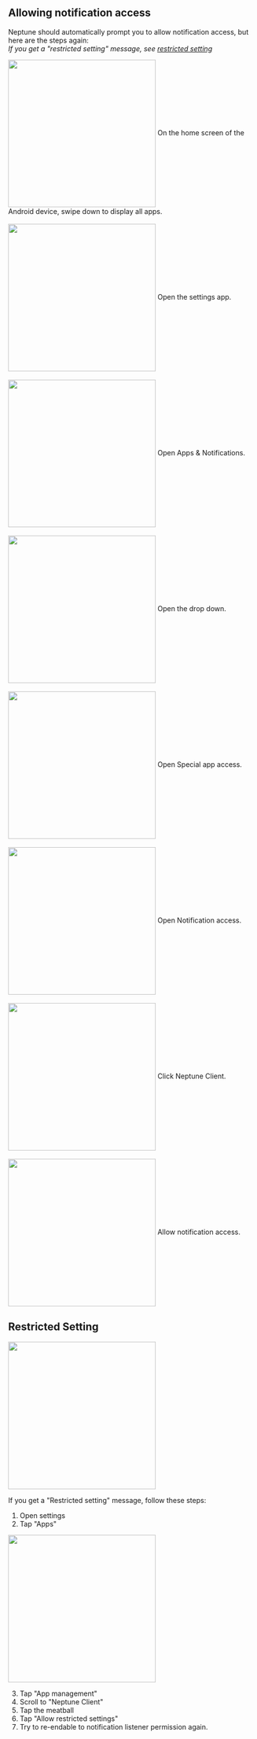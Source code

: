 ## Allowing notification access
Neptune should automatically prompt you to allow notification access, but here are the steps again:\
_If you get a "restricted setting" message, see [restricted setting](#restricted-setting)_

<img align="center" src="https://user-images.githubusercontent.com/77418003/221474362-5382fac2-72c8-42bc-b869-849ac7813d49.png" height="300"/>
On the home screen of the Android device, swipe down to display all apps. <br/><br/>
<img align="center" src="https://user-images.githubusercontent.com/77418003/221475189-eb372ed4-d37e-40fc-a4bc-0f01b4bf541f.png" height="300"/>
Open the settings app.<br/><br/>
<img align="center" src="https://user-images.githubusercontent.com/77418003/221475310-563d5a31-9d90-4480-804b-4a83f4b167af.png" height="300"/>
Open Apps & Notifications.<br/><br/>
<img align="center" src="https://user-images.githubusercontent.com/77418003/221475429-194d9db5-d378-4773-a4e8-a2fa854cf5d3.png" height="300"/>
Open the drop down.<br/><br/>
<img align="center" src="https://user-images.githubusercontent.com/77418003/221475541-cc45e4ad-27bf-4c07-aa92-892c2d738da5.png" height="300"/>
Open Special app access.<br/><br/>
<img align="center" src="https://user-images.githubusercontent.com/77418003/221475635-06013bae-f373-4645-b562-b11ac6e65c70.png" height="300"/>
Open Notification access.<br/><br/>
<img align="center" src="https://user-images.githubusercontent.com/77418003/221475715-b8088715-7d2d-4c2d-add2-68623899ee3a.png" height="300"/>
Click Neptune Client.<br/><br/>
<img align="center" src="https://user-images.githubusercontent.com/77418003/221475779-65ca1879-263e-4afa-8973-1aec7b323195.png" height="300"/>
Allow notification access.

## Restricted Setting
<img align="center" src="https://user-images.githubusercontent.com/55852895/229391467-07a9665a-55e5-438d-af82-b9b13519b83e.png" height="300"/>


If you get a "Restricted setting" message, follow these steps:

1) Open settings
2) Tap "Apps"
<img align="center" src="https://user-images.githubusercontent.com/55852895/229391578-52ab6566-e3bf-4721-a4ac-4d8050eac0f2.png" height="300"/>

3) Tap "App management"
4) Scroll to "Neptune Client"
5) Tap the meatball
6) Tap "Allow restricted settings"
7) Try to re-endable to notification listener permission again.
